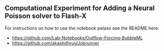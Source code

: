 ## Computational Experiment for Adding a Neural Poisson solver to Flash-X

For instructions on how to use the notebook pelase see the README here:
- https://github.com/Lab-Notebooks/Outflow-Forcing-BubbleML
- https://github.com/akashdhruv/Jobrunner
